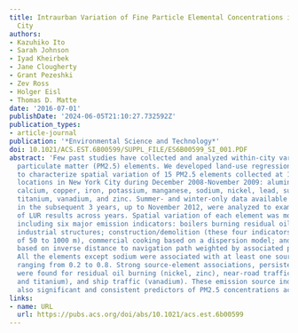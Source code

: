 ```yaml
---
title: Intraurban Variation of Fine Particle Elemental Concentrations in New York
  City
authors:
- Kazuhiko Ito
- Sarah Johnson
- Iyad Kheirbek
- Jane Clougherty
- Grant Pezeshki
- Zev Ross
- Holger Eisl
- Thomas D. Matte
date: '2016-07-01'
publishDate: '2024-06-05T21:10:27.732592Z'
publication_types:
- article-journal
publication: '*Environmental Science and Technology*'
doi: 10.1021/ACS.EST.6B00599/SUPPL_FILE/ES6B00599_SI_001.PDF
abstract: 'Few past studies have collected and analyzed within-city variation of fine
  particulate matter (PM2.5) elements. We developed land-use regression (LUR) models
  to characterize spatial variation of 15 PM2.5 elements collected at 150 street-level
  locations in New York City during December 2008-November 2009: aluminum, bromine,
  calcium, copper, iron, potassium, manganese, sodium, nickel, lead, sulfur, silicon,
  titanium, vanadium, and zinc. Summer- and winter-only data available at 99 locations
  in the subsequent 3 years, up to November 2012, were analyzed to examine variation
  of LUR results across years. Spatial variation of each element was modeled in LUR
  including six major emission indicators: boilers burning residual oil; traffic density;
  industrial structures; construction/demolition (these four indicators in buffers
  of 50 to 1000 m), commercial cooking based on a dispersion model; and ship traffic
  based on inverse distance to navigation path weighted by associated port berth volume.
  All the elements except sodium were associated with at least one source, with R2
  ranging from 0.2 to 0.8. Strong source-element associations, persistent across years,
  were found for residual oil burning (nickel, zinc), near-road traffic (copper, iron,
  and titanium), and ship traffic (vanadium). These emission source indicators were
  also significant and consistent predictors of PM2.5 concentrations across years.'
links:
- name: URL
  url: https://pubs.acs.org/doi/abs/10.1021/acs.est.6b00599
---
```

